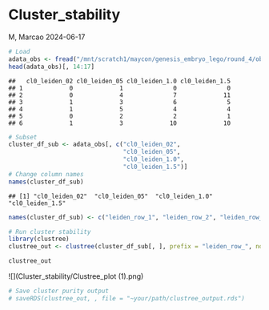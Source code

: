 Cluster_stability
================
M, Marcao
2024-06-17

``` r
# Load
adata_obs <- fread("/mnt/scratch1/maycon/genesis_embryo_lego/round_4/objects/cluster0_subclustering_multiple_res.csv", header = TRUE) %>% as.data.frame()
head(adata_obs)[, 14:17]
```

    ##   cl0_leiden_02 cl0_leiden_05 cl0_leiden_1.0 cl0_leiden_1.5
    ## 1             0             1              0              0
    ## 2             0             4              7             11
    ## 3             1             3              6              5
    ## 4             1             5              4              4
    ## 5             0             2              2              1
    ## 6             1             3             10             10

``` r
# Subset
cluster_df_sub <- adata_obs[, c("cl0_leiden_02",
                                "cl0_leiden_05",
                                "cl0_leiden_1.0",
                                "cl0_leiden_1.5")]
# Change column names
names(cluster_df_sub)
```

    ## [1] "cl0_leiden_02"  "cl0_leiden_05"  "cl0_leiden_1.0" "cl0_leiden_1.5"

``` r
names(cluster_df_sub) <- c("leiden_row_1", "leiden_row_2", "leiden_row_3", "leiden_row_4") # same order as in names(cluster_df_sub)
```

``` r
# Run cluster stability 
library(clustree)
clustree_out <- clustree(cluster_df_sub[, ], prefix = "leiden_row_", node_colour = "sc3_stability")

clustree_out
```

![](Cluster_stability/Clustree_plot (1).png)

``` r
# Save cluster purity output 
# saveRDS(clustree_out, , file = "~your/path/clustree_output.rds")
```
